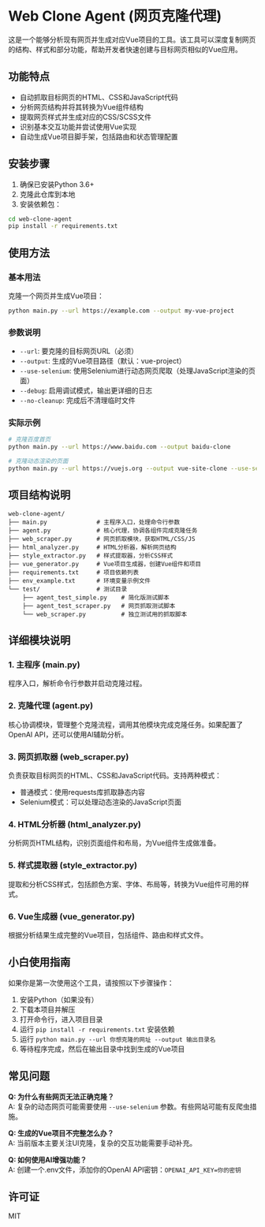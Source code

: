 # Web Clone Agent (网页克隆代理)

这是一个能够分析现有网页并生成对应Vue项目的工具。该工具可以深度复制网页的结构、样式和部分功能，帮助开发者快速创建与目标网页相似的Vue应用。

## 功能特点

- 自动抓取目标网页的HTML、CSS和JavaScript代码
- 分析网页结构并将其转换为Vue组件结构
- 提取网页样式并生成对应的CSS/SCSS文件
- 识别基本交互功能并尝试使用Vue实现
- 自动生成Vue项目脚手架，包括路由和状态管理配置

## 安装步骤

1. 确保已安装Python 3.6+
2. 克隆此仓库到本地
3. 安装依赖包：

```bash
cd web-clone-agent
pip install -r requirements.txt
```

## 使用方法

### 基本用法

克隆一个网页并生成Vue项目：

```bash
python main.py --url https://example.com --output my-vue-project
```

### 参数说明

- `--url`: 要克隆的目标网页URL（必须）
- `--output`: 生成的Vue项目路径（默认：vue-project）
- `--use-selenium`: 使用Selenium进行动态网页爬取（处理JavaScript渲染的页面）
- `--debug`: 启用调试模式，输出更详细的日志
- `--no-cleanup`: 完成后不清理临时文件

### 实际示例

```bash
# 克隆百度首页
python main.py --url https://www.baidu.com --output baidu-clone

# 克隆动态渲染的页面
python main.py --url https://vuejs.org --output vue-site-clone --use-selenium
```

## 项目结构说明

```
web-clone-agent/
├── main.py              # 主程序入口，处理命令行参数
├── agent.py             # 核心代理，协调各组件完成克隆任务
├── web_scraper.py       # 网页抓取模块，获取HTML/CSS/JS
├── html_analyzer.py     # HTML分析器，解析网页结构
├── style_extractor.py   # 样式提取器，分析CSS样式
├── vue_generator.py     # Vue项目生成器，创建Vue组件和项目
├── requirements.txt     # 项目依赖列表
├── env_example.txt      # 环境变量示例文件
└── test/                # 测试目录
    ├── agent_test_simple.py    # 简化版测试脚本
    ├── agent_test_scraper.py   # 网页抓取测试脚本
    └── web_scraper.py          # 独立测试用的抓取脚本
```

## 详细模块说明

### 1. 主程序 (main.py)
程序入口，解析命令行参数并启动克隆过程。

### 2. 克隆代理 (agent.py)
核心协调模块，管理整个克隆流程，调用其他模块完成克隆任务。如果配置了OpenAI API，还可以使用AI辅助分析。

### 3. 网页抓取器 (web_scraper.py)
负责获取目标网页的HTML、CSS和JavaScript代码。支持两种模式：
- 普通模式：使用requests库抓取静态内容
- Selenium模式：可以处理动态渲染的JavaScript页面

### 4. HTML分析器 (html_analyzer.py)
分析网页HTML结构，识别页面组件和布局，为Vue组件生成做准备。

### 5. 样式提取器 (style_extractor.py)
提取和分析CSS样式，包括颜色方案、字体、布局等，转换为Vue组件可用的样式。

### 6. Vue生成器 (vue_generator.py)
根据分析结果生成完整的Vue项目，包括组件、路由和样式文件。

## 小白使用指南

如果你是第一次使用这个工具，请按照以下步骤操作：

1. 安装Python（如果没有）
2. 下载本项目并解压
3. 打开命令行，进入项目目录
4. 运行 `pip install -r requirements.txt` 安装依赖
5. 运行 `python main.py --url 你想克隆的网址 --output 输出目录名`
6. 等待程序完成，然后在输出目录中找到生成的Vue项目

## 常见问题

**Q: 为什么有些网页无法正确克隆？**  
A: 复杂的动态网页可能需要使用 `--use-selenium` 参数。有些网站可能有反爬虫措施。

**Q: 生成的Vue项目不完整怎么办？**  
A: 当前版本主要关注UI克隆，复杂的交互功能需要手动补充。

**Q: 如何使用AI增强功能？**  
A: 创建一个.env文件，添加你的OpenAI API密钥：`OPENAI_API_KEY=你的密钥`

## 许可证

MIT 